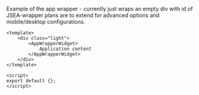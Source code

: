 Example of the app wrapper - currently just wraps an empty div with id of JSEA-wrapper plans are to extend for advanced options and mobile/desktop configurations.

```vue
<template>
	<div class="light">
		<AppWrapperWidget>
			Application content
		</AppWrapperWidget>
	</div>
</template>

<script>
export default {};
</script>
```
